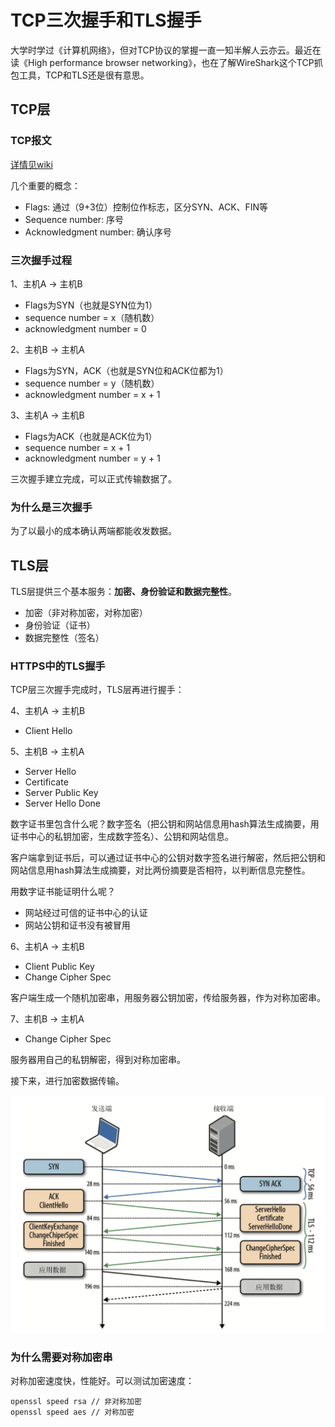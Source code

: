 # TCP三次握手和TLS握手

大学时学过《计算机网络》，但对TCP协议的掌握一直一知半解人云亦云。最近在读《High performance browser networking》，也在了解WireShark这个TCP抓包工具，TCP和TLS还是很有意思。

## TCP层

### TCP报文

[详情见wiki](https://en.wikipedia.org/wiki/Transmission_Control_Protocol)

几个重要的概念：

* Flags: 通过（9+3位）控制位作标志，区分SYN、ACK、FIN等
* Sequence number: 序号
* Acknowledgment number: 确认序号

### 三次握手过程

1、主机A -> 主机B

* Flags为SYN（也就是SYN位为1）
* sequence number = x（随机数）
* acknowledgment number = 0

2、主机B -> 主机A

* Flags为SYN，ACK（也就是SYN位和ACK位都为1）
* sequence number = y（随机数）
* acknowledgment number = x + 1

3、主机A -> 主机B

* Flags为ACK（也就是ACK位为1）
* sequence number = x + 1
* acknowledgment number = y + 1

三次握手建立完成，可以正式传输数据了。

### 为什么是三次握手

为了以最小的成本确认两端都能收发数据。

## TLS层

TLS层提供三个基本服务：**加密、身份验证和数据完整性**。

* 加密（非对称加密，对称加密）
* 身份验证（证书）
* 数据完整性（签名）

### HTTPS中的TLS握手

TCP层三次握手完成时，TLS层再进行握手：

4、主机A -> 主机B

* Client Hello

5、主机B -> 主机A

* Server Hello
* Certificate
* Server Public Key
* Server Hello Done

数字证书里包含什么呢？数字签名（把公钥和网站信息用hash算法生成摘要，用证书中心的私钥加密，生成数字签名）、公钥和网站信息。

客户端拿到证书后，可以通过证书中心的公钥对数字签名进行解密，然后把公钥和网站信息用hash算法生成摘要，对比两份摘要是否相符，以判断信息完整性。

用数字证书能证明什么呢？

* 网站经过可信的证书中心的认证
* 网站公钥和证书没有被冒用

6、主机A -> 主机B

* Client Public Key
* Change Cipher Spec

客户端生成一个随机加密串，用服务器公钥加密，传给服务器，作为对称加密串。

7、主机B -> 主机A

* Change Cipher Spec

服务器用自己的私钥解密，得到对称加密串。

接下来，进行加密数据传输。

![](/assets/tls-handshake.png)

### 为什么需要对称加密串

对称加密速度快，性能好。可以测试加密速度：

    openssl speed rsa // 非对称加密
    openssl speed aes // 对称加密




